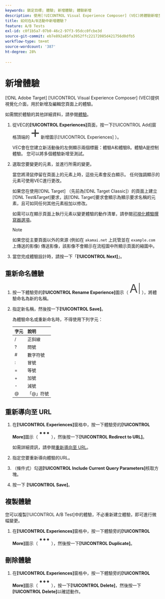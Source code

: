 ```yaml
---
keywords: 鎖定目標; 體驗; 新增體驗; 體驗新增
description: 使用[!UICONTROL Visual Experience Composer] (VEC)將體驗新增至活動。
title: 如何在A/B活動中新增體驗？
feature: A/B Tests
exl-id: c0f1b5a7-07b0-46c2-97f3-95dcc0fcbe3d
source-git-commit: eb7e892a85fa3952ffc22172085d421756d0dfb5
workflow-type: tm+mt
source-wordcount: '387'
ht-degree: 28%

---
```


# 新增體驗

[!DNL Adobe Target] [!UICONTROL Visual Experience Composer] (VEC)提供視覺化介面，用於新增及編輯您頁面上的體驗。

如需關於體驗的其他詳細資料，請參閱[體驗](/help/main/c-experiences/experiences.md#concept_A2E10F6AFB3D4AEAB6951EE14688848D)。

1. 從VEC的&#x200B;**[!UICONTROL Experiences]**&#x200B;頁面，按一下[!UICONTROL Add]窗格頂端的![圖示（ ](/help/main/assets/icons/Add.svg)新增圖示[!UICONTROL Experiences] ）。

   VEC會在您建立新活動後的左側顯示兩個標籤：體驗A和體驗B。體驗A是控制體驗。 您可以將多個體驗新增至測試。

1. 選取您要變更的元素，並進行所需的變更。

   當您將滑鼠停留在頁面上的元素上時，這些元素會反白顯示。 任何強調顯示的元素可使用VEC進行更改。

   如果您在使用[!DNL Target] （先前為[!DNL Target Classic]）的頁面上建立[!DNL Test&Target]要求，該[!DNL Target]要求會顯示為顯示要求名稱的元素，且可如同任何其他元素般加以修改。

   如需可以在顯示頁面上執行元素以變更體驗的動作清單，請參閱[可視化體驗撰寫器選項](/help/main/c-experiences/c-visual-experience-composer/viztarget-options.md)。

   >[!NOTE]
   >
   >如果您從主要頁面以外的來源 (例如在 `akamai.net` 上託管並在 `example.com` 上傳送的影像) 傳送影像，該影像不會顯示在流程圖中所顯示頁面的縮圖中。

1. 當您完成體驗設計時，請按一下「**[!UICONTROL Next]**」。

## 重新命名體驗

1. 按一下體驗旁的&#x200B;**[!UICONTROL Rename Experience]**&#x200B;圖示（ ![重新命名圖示](/help/main/assets/icons/Rename.svg) ），將體驗命名為新的名稱。

2. 指定新名稱，然後按一下&#x200B;**[!UICONTROL Save]**。

   為體驗命名或重新命名時，不得使用下列字元：

   | 字元 | 說明 |
   |--- |--- |
   | / | 正斜線 |
   | ? | 問號 |
   | # | 數字符號 |
   | : | 冒號 |
   | = | 等號 |
   | + | 加號 |
   | - | 減號 |
   | @ | 「@」符號 |

## 重新導向至 URL

1. 在&#x200B;**[!UICONTROL Experiences]**&#x200B;窗格中，按一下體驗旁的&#x200B;**[!UICONTROL More]**&#x200B;圖示（ ![更多圖示](/help/main/assets/icons/MoreSmall.svg) ），然後按一下&#x200B;**[!UICONTROL Redirect to URL]**。

   如需詳細資訊，請參閱[重新導向至 URL](/help/main/c-experiences/c-visual-experience-composer/redirect-offer.md)。

1. 指定您要重新導向體驗的URL。

1. （條件式）勾選&#x200B;**[!UICONTROL Include Current Query Parameters]**&#x200B;核取方塊。

1. 按一下 **[!UICONTROL Save]**。

## 複製體驗

您可以複製[!UICONTROL A/B Test]中的體驗，不必重新建立體驗，即可進行微幅變更。

1. 在&#x200B;**[!UICONTROL Experiences]**&#x200B;窗格中，按一下體驗旁的&#x200B;**[!UICONTROL More]**&#x200B;圖示（ ![更多圖示](/help/main/assets/icons/MoreSmall.svg) ），然後按一下&#x200B;**[!UICONTROL Duplicate]**。

## 刪除體驗

1. 在&#x200B;**[!UICONTROL Experiences]**&#x200B;窗格中，按一下體驗旁的&#x200B;**[!UICONTROL More]**&#x200B;圖示（ ![更多圖示](/help/main/assets/icons/MoreSmall.svg) ），按一下&#x200B;**[!UICONTROL Delete]**，然後按一下&#x200B;**[!UICONTROL Delete]**&#x200B;以確認動作。
